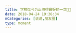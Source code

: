 ```yaml
---
title: 学校迄今为止挤得最好的一次👏👏
date: 2018-04-24 19:36:34
mCategories: [说说,朋友圈]
type: moment
---
```


<div id="pics-20180424193634"></div>

<script src="/lib/moment/pics.js"></script>
<script>
var data = [
    {"link": "2018-04-24_000000.jpeg", "type": "shuoshuo"}
];
picsRender(data, "pics-20180424193634");
</script>
